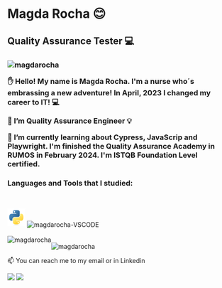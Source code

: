 # Magda Rocha :blush:

## Quality Assurance Tester :computer:


<h3 align="left"> <img src="https://komarev.com/ghpvc/?username=magdarocha&label=Profile%20views&color=0e75b6&style=flat" alt="magdarocha" />

<p align="left">

:raised_hand: Hello! My name is Magda Rocha. I'm a nurse who´s embrassing a new adventure! In April, 2023 I changed my career to IT! :computer:

👀 I’m  __Quality Assurance Engineer__ :bulb:

:date: I’m currently learning about Cypress, JavaScrip and Playwright.
I'm finished the Quality Assurance Academy in RUMOS in February 2024. 
I'm ISTQB Foundation Level certified.

<h3 align="left">Languages and Tools that I studied:</h3> <br>
<p align="left"> <img src="https://raw.githubusercontent.com/devicons/devicon/master/icons/python/python-original.svg" alt="python" width="40" height="40"/>
<img align="center" alt="magdarocha-VSCODE" height="40" width="40" src="https://cdn.jsdelivr.net/gh/devicons/devicon/icons/vscode/vscode-original-wordmark.svg">

<br>
</br>

<img align="left" src="https://github-readme-stats.vercel.app/api/top-langs?username=magdarocha&show_icons=true&locale=en&layout=compact" alt="magdarocha" />
<p><img align="center" src="https://github-readme-stats.vercel.app/api?username=magdarocha&show_icons=true&locale=en" alt="magdarocha" />


📫 You can reach me to my email or in Linkedin

<p align="left">
<a href = "mailto:magda.rocha92@gmail.com"><img src="https://img.shields.io/badge/-Gmail-%23333?style=for-the-badge&logo=gmail&logoColor=white" target="_blank"></a> 
<a href="https://www.linkedin.com/in/magda--rocha/" target="_blank"><img src="https://img.shields.io/badge/-LinkedIn-%230077B5?style=for-the-badge&logo=linkedin&logoColor=white" target="_blank"></a>  


